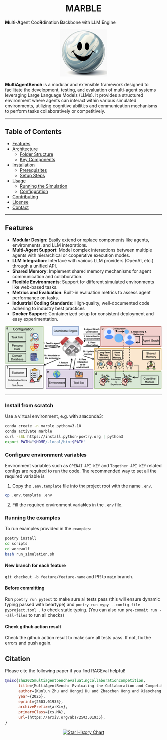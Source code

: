 <h1 align="center">MARBLE</h1>

**M**ulti-**A**gent Coo**R**dination **B**ackbone with **L**LM **E**ngine

<div style="display: flex; justify-content: center;">
  <div style="width: 30%;">
    <img src="assets/marble.jpg" style="width: 100%;" alt="marble">
  </div>
</div>


**MultiAgentBench** is a modular and extensible framework designed to facilitate the development, testing, and evaluation of multi-agent systems leveraging Large Language Models (LLMs). It provides a structured environment where agents can interact within various simulated environments, utilizing cognitive abilities and communication mechanisms to perform tasks collaboratively or competitively.

---

## Table of Contents

- [Features](#features)
- [Architecture](#architecture)
  - [Folder Structure](#folder-structure)
  - [Key Components](#key-components)
- [Installation](#installation)
  - [Prerequisites](#prerequisites)
  - [Setup Steps](#setup-steps)
- [Usage](#usage)
  - [Running the Simulation](#running-the-simulation)
  - [Configuration](#configuration)
- [Contributing](#contributing)
- [License](#license)
- [Contact](#contact)

---

## Features

- **Modular Design**: Easily extend or replace components like agents, environments, and LLM integrations.
- **Multi-Agent Support**: Model complex interactions between multiple agents with hierarchical or cooperative execution modes.
- **LLM Integration**: Interface with various LLM providers (OpenAI, etc.) through a unified API.
- **Shared Memory**: Implement shared memory mechanisms for agent communication and collaboration.
- **Flexible Environments**: Support for different simulated environments like web-based tasks.
- **Metrics and Evaluation**: Built-in evaluation metrics to assess agent performance on tasks.
- **Industrial Coding Standards**: High-quality, well-documented code adhering to industry best practices.
- **Docker Support**: Containerized setup for consistent deployment and easy experimentation.

<div style="display: flex; justify-content: center;">
  <div style="width: 100; transform: scale(1.0);">
    <img src="assets/engine.jpg" style="width: 100%;" alt="marble">
  </div>
</div>


---


### Install from scratch

Use a virtual environment, e.g. with anaconda3:

```bash
conda create -n marble python=3.10
conda activate marble
curl -sSL https://install.python-poetry.org | python3
export PATH="$HOME/.local/bin:$PATH"
```

### Configure environment variables
Environment variables such as `OPENAI_API_KEY` and `Together_API_KEY` related configs are required to run the code. The recommended way to set all the required variable is
1. Copy the `.env.template` file into the project root with the name `.env`.
```bash
cp .env.template .env
```
2. Fill the required environment variables in the `.env` file.

### Running the examples
To run examples provided in the `examples`:

```bash
poetry install
cd scripts
cd werewolf
bash run_simulation.sh
```

#### New branch for each feature

`git checkout -b feature/feature-name` and PR to `main` branch.

#### Before committing

Run `poetry run pytest` to make sure all tests pass (this will ensure dynamic typing passed with beartype) and `poetry run mypy --config-file pyproject.toml .` to check static typing. (You can also run `pre-commit run --all-files` to run all checks)

#### Check github action result

Check the github action result to make sure all tests pass. If not, fix the errors and push again.

## Citation
Please cite the following paper if you find RAGEval helpful!
```bibtex
@misc{zhu2025multiagentbenchevaluatingcollaborationcompetition,
      title={MultiAgentBench: Evaluating the Collaboration and Competition of LLM agents}, 
      author={Kunlun Zhu and Hongyi Du and Zhaochen Hong and Xiaocheng Yang and Shuyi Guo and Zhe Wang and Zhenhailong Wang and Cheng Qian and Xiangru Tang and Heng Ji and Jiaxuan You},
      year={2025},
      eprint={2503.01935},
      archivePrefix={arXiv},
      primaryClass={cs.MA},
      url={https://arxiv.org/abs/2503.01935}, 
}
```

<p align="center">
<a href="https://star-history.com/#Significant-Gravitas/AutoGPT">
  <picture>
    <source media="(prefers-color-scheme: dark)" srcset="https://api.star-history.com/svg?repos=MultiagentBench/MARBLE&type=Date&theme=dark" />
    <source media="(prefers-color-scheme: light)" srcset="https://api.star-history.com/svg?repos=MultiagentBench/MARBLE&type=Date" />
    <img alt="Star History Chart" src="https://api.star-history.com/svg?repos=Significant-Gravitas/AutoGPT&type=Date" />
  </picture>
</a>
</p>

